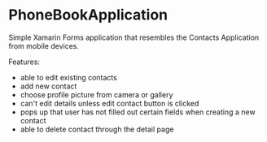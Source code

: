 # PhoneBookApplication

Simple Xamarin Forms application that resembles the Contacts Application from mobile devices.

Features:
- able to edit existing contacts
- add new contact
- choose profile picture from camera or gallery
- can't edit details unless edit contact button is clicked
- pops up that user has not filled out certain fields when creating a new contact
- able to delete contact through the detail page
